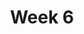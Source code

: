---
title: Week 6
days:
  - date: 2023-02-20
    events:
      "**No Class: Presidents' Day**":
  - date: 2023-02-22
    events:
      "**Lecture 14**{: .label .label-lec} Bayes Theorem; The Normal Distribution":
        "Ch. 10 & 11"
      "**Lab 5**{: .label .label-lab} Sensitivity, Specificity, and the Normal Distribution (Due Feb. 29)":
      "**Homework 5**{: .label .label-hw} on Datahub":
  - date: 2023-02-24
    events:
      "**Lecture 15**{: .label .label-lec} The Binomial Distribution": 
        "Ch. 12"
      "**Quiz 6**{: .label .label-quiz} on Gradescope (Due Feb. 25, 12:00 PM PST)":
---